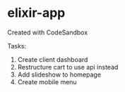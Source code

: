 # elixir-app
Created with CodeSandbox

Tasks:
1. Create client dashboard
2. Restructure cart to use api instead 
3. Add slideshow to homepage  
4. Create mobile menu
 